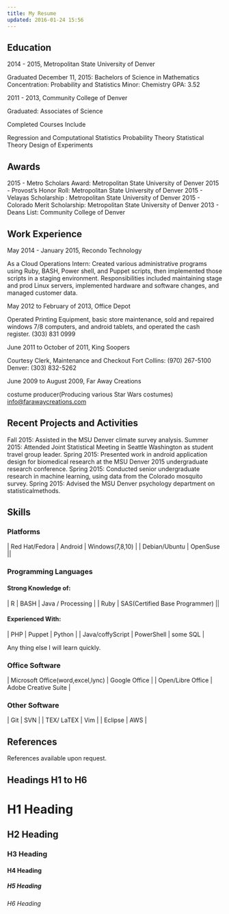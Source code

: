 ```yaml
---
title: My Resume
updated: 2016-01-24 15:56
---
```






## Education


 2014 - 2015, Metropolitan State University of Denver

Graduated December 11, 2015: Bachelors of Science in Mathematics
Concentration: Probability and Statistics
Minor: Chemistry
GPA: 3.52

2011 - 2013, Community College of Denver

Graduated: Associates of Science


Completed Courses Include

Regression and Computational Statistics
Probability Theory
Statistical Theory
Design of Experiments







## Awards


2015 - Metro Scholars Award: Metropolitan State University of Denver
2015 - Provost’s Honor Roll: Metropolitan State University of Denver
2015 - Velayas Scholarship : Metropolitan State University of Denver
2015 - Colorado Merit Scholarship: Metropolitan State University of Denver
2013 - Deans List: Community College of Denver





## Work Experience


May 2014 - January 2015, Recondo Technology
 
As a Cloud Operations Intern: 
Created various administrative programs using Ruby, BASH, Power shell, and Puppet scripts, then implemented those scripts in a staging environment. Responsibilities included maintaining stage and prod Linux servers, implemented hardware and software changes, and managed customer data.

May 2012 to February of 2013, Office Depot
 
Operated Printing Equipment, basic store maintenance, sold and repaired windows 7/8 computers, and android tablets, and operated the cash register.
(303) 831 0999

June 2011 to October of 2011, King Soopers

Courtesy Clerk, Maintenance and Checkout
Fort Collins: (970) 267-5100
Denver: (303) 832-5262

June 2009 to August 2009, Far Away Creations

costume producer(Producing various Star Wars costumes)
info@farawaycreations.com



## Recent Projects and Activities


Fall 2015: Assisted in the MSU Denver climate survey analysis.
Summer 2015: Attended Joint Statistical Meeting in Seattle Washington as student travel group leader.
Spring 2015: Presented work in android application design for biomedical research at the MSU Denver 2015 undergraduate research conference.
Spring 2015: Conducted senior undergraduate research in machine learning, using data from the Colorado mosquito survey.
Spring 2015: Advised the MSU Denver psychology department on statisticalmethods.




## Skills



### Platforms

| Red Hat/Fedora | Android | Windows(7,8,10) |
| Debian/Ubuntu | OpenSuse ||

### Programming Languages

#### Strong Knowledge of:

| R | BASH | Java / Processing |
| Ruby | SAS(Certified Base Programmer) ||

#### Experienced With:

| PHP | Puppet | Python |
| Java/coffyScript | PowerShell | some SQL |

Any thing else I will learn quickly.

### Office Software

| Microsoft Office(word,excel,lync) | Google Office |
| Open/Libre Office | Adobe Creative Suite |

### Other Software

| Git | SVN |
| TEX/ LaTEX | Vim |
| Eclipse | AWS |



## References


References available upon request.







## Headings H1 to H6

# H1 Heading

## H2 Heading

### H3 Heading

#### H4 Heading

##### H5 Heading

###### H6 Heading






